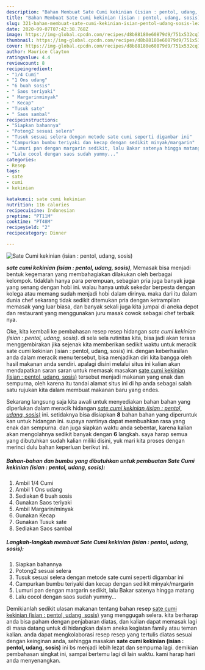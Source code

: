 ```yaml
---
description: "Bahan Membuat Sate Cumi kekinian (isian : pentol, udang, sosis) Lezat"
title: "Bahan Membuat Sate Cumi kekinian (isian : pentol, udang, sosis) Lezat"
slug: 321-bahan-membuat-sate-cumi-kekinian-isian-pentol-udang-sosis-lezat
date: 2020-09-07T07:42:38.768Z
image: https://img-global.cpcdn.com/recipes/d8b88180e60879d9/751x532cq70/sate-cumi-kekinian-isian-pentol-udang-sosis-foto-resep-utama.jpg
thumbnail: https://img-global.cpcdn.com/recipes/d8b88180e60879d9/751x532cq70/sate-cumi-kekinian-isian-pentol-udang-sosis-foto-resep-utama.jpg
cover: https://img-global.cpcdn.com/recipes/d8b88180e60879d9/751x532cq70/sate-cumi-kekinian-isian-pentol-udang-sosis-foto-resep-utama.jpg
author: Maurice Clayton
ratingvalue: 4.4
reviewcount: 8
recipeingredient:
- "1/4 Cumi"
- "1 Ons udang"
- "6 buah sosis"
- " Saos teriyaki"
- " Margarinminyak"
- " Kecap"
- "Tusuk sate"
- " Saos sambal"
recipeinstructions:
- "Siapkan bahannya"
- "Potong2 sesuai selera"
- "Tusuk sesuai selera dengan metode sate cumi seperti digambar ini"
- "Campurkan bumbu teriyaki dan kecap dengan sedikit minyak/margarin"
- "Lumuri pan dengan margarin sedikit, lalu Bakar satenya hingga matang"
- "Lalu cocol dengan saos sudah yummy..."
categories:
- Resep
tags:
- sate
- cumi
- kekinian

katakunci: sate cumi kekinian 
nutrition: 116 calories
recipecuisine: Indonesian
preptime: "PT11M"
cooktime: "PT48M"
recipeyield: "2"
recipecategory: Dinner

---
```



![Sate Cumi kekinian (isian : pentol, udang, sosis)](https://img-global.cpcdn.com/recipes/d8b88180e60879d9/751x532cq70/sate-cumi-kekinian-isian-pentol-udang-sosis-foto-resep-utama.jpg)

<b><i>sate cumi kekinian (isian : pentol, udang, sosis)</i></b>, Memasak bisa menjadi bentuk kegemaran yang membahagiakan dilakukan oleh berbagai kelompok. tidaklah hanya para perempuan, sebagian pria juga banyak juga yang senang dengan hobi ini. walau hanya untuk sekedar berpesta dengan kolega atau memang sudah menjadi hobi dalam dirinya. maka dari itu dalam dunia chef sekarang tidak sedikit ditemukan pria dengan ketrampilan memasak yang luar biasa, dan banyak sekali juga kita jumpai di aneka depot dan restaurant yang menggunakan juru masak cowok sebagai chef terbaik nya.

Oke, kita kembali ke pembahasan resep resep hidangan <i>sate cumi kekinian (isian : pentol, udang, sosis)</i>. di sela sela rutinitas kita, bisa jadi akan terasa menggembirakan jika sejenak kita memberikan sedikit waktu untuk meracik sate cumi kekinian (isian : pentol, udang, sosis) ini. dengan keberhasilan anda dalam meracik menu tersebut, bisa menjadikan diri kita bangga oleh hasil makanan anda sendiri. apalagi disini melalui situs ini kalian akan mendapatkan saran saran untuk memasak masakan <u>sate cumi kekinian (isian : pentol, udang, sosis)</u> tersebut menjadi makanan yang enak dan sempurna, oleh karena itu tandai alamat situs ini di hp anda sebagai salah satu rujukan kita dalam membuat makanan baru yang endes.




Sekarang langsung saja kita awali untuk menyediakan bahan bahan yang diperlukan dalam meracik hidangan <u><i>sate cumi kekinian (isian : pentol, udang, sosis)</i></u> ini. setidaknya bisa disiapkan <b>8</b> bahan bahan yang diperuntuk kan untuk hidangan ini. supaya nantinya dapat membuahkan rasa yang enak dan sempurna. dan juga siapkan waktu anda sebentar, karena kalian akan mengolahnya sedikit banyak dengan <b>6</b> langkah. saya harap semua yang dibutuhkan sudah kalian miliki disini, yuk mari kita proses dengan merinci dulu bahan keperluan berikut ini.

<!--inarticleads1-->

##### Bahan-bahan dan bumbu yang dibutuhkan untuk pembuatan Sate Cumi kekinian (isian : pentol, udang, sosis):

1. Ambil 1/4 Cumi
1. Ambil 1 Ons udang
1. Sediakan 6 buah sosis
1. Gunakan  Saos teriyaki
1. Ambil  Margarin/minyak
1. Gunakan  Kecap
1. Gunakan Tusuk sate
1. Sediakan  Saos sambal




<!--inarticleads2-->

##### Langkah-langkah membuat Sate Cumi kekinian (isian : pentol, udang, sosis):

1. Siapkan bahannya
1. Potong2 sesuai selera
1. Tusuk sesuai selera dengan metode sate cumi seperti digambar ini
1. Campurkan bumbu teriyaki dan kecap dengan sedikit minyak/margarin
1. Lumuri pan dengan margarin sedikit, lalu Bakar satenya hingga matang
1. Lalu cocol dengan saos sudah yummy...




Demikianlah sedikit ulasan makanan tentang bahan resep <u>sate cumi kekinian (isian : pentol, udang, sosis)</u> yang menggugah selera. kita berharap anda bisa paham dengan penjabaran diatas, dan kalian dapat memasak lagi di masa datang untuk di hidangkan dalam aneka kegiatan family atau teman kalian. anda dapat mengkolaborasi resep resep yang tertulis diatas sesuai dengan keinginan anda, sehingga masakan <b>sate cumi kekinian (isian : pentol, udang, sosis)</b> ini bs menjadi lebih lezat dan sempurna lagi. demikian pembahasan singkat ini, sampai bertemu lagi di lain waktu. kami harap hari anda menyenangkan.
